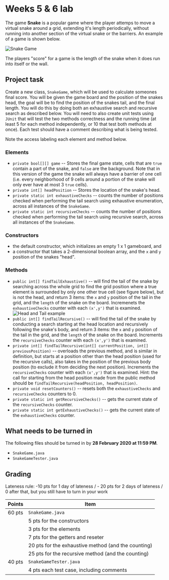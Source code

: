 # Weeks 5 & 6 lab

The game **Snake** is a popular game where the player attemps to move a virtual snake around a grid,
extending it's length periodically, 
without running into another section of the virtual snake or the barriers. 
An example of a game is shown below. 

![Snake Game](https://miro.medium.com/max/1600/1*dQzFEaAHwxouaImAuUd3EQ.gif)

The players "score" for a game is the length of the snake when it does run into itself or the wall. 

## Project task

Create a new class, `SnakeGame`, which will be used to calculate someones final score. 
You will be given the game board and the position of the snakes head, the goal will be to find the position of the snakes tail, 
and the final length. 
You will do this by doing both an exhaustive search and recursive search as described below. 
You will need to also create unit tests using `JUnit` that will test the two methods correctness and the running time (at least 5 for each method independently, or 10 that test both methods at once). 
Each test should have a comment describing what is being tested. 

Note the access labeling each element and method below. 

### Elements 
*  `private bool[][] game` -- Stores the final game state, cells that are `true` contain a part of the snake, and `false` are the background. Note that in this version of the game the snake will always have a barrier of one cell (i.e. every neighborhood of 9 cells around a portion of the snake will only ever have at most 3 `true` cells).
* `private int[] headPosition` -- Stores the location of the snake's head. 
* `private static int exhaustiveChecks` -- counts the number of positions checked when performing the tail search using exhaustive enumeration, across all instances of the `SnakeGame`. 
* `private static int recursiveChecks` -- counts the number of positions checked when performing the tail search using recursive search, across all instances of the `SnakeGame`.

### Constructors
* the default constructor, which initializes an empty 1 x 1 gameboard, and 
* a constructor that takes a 2-dimensional boolean array, and the `x` and `y` position of the snakes "head".

### Methods
* `public int[] findTailExhaustive()` -- will find the tail of the snake by searching across the whole grid to find the grid position where a true element is surrounded by only one other true cell (see figure below), but is not the head, and return 3 items: the `x` and `y` position of the tail in the grid, and the `length` of the snake on the board. Incremenets the `exhaustiveChecks` counter with each `(x',y')` that is examined.
![Head and Tail example](/image/headTailExample.jpg)
* `public int[] findTailRecursive()` -- will find the tail of the snake by conducting a search starting at the head location and recursively following the snake's body, and return 3 items: the `x` and `y` position of the tail in the grid, and the `length` of the snake on the board. Increments the `recursiveChecks` counter with each `(x',y')` that is examined.
* `private int[] findTailRecursive(int[] currentPosition, int[] previousPosition)` -- overloads the previous method, and is similar in definition, but starts at a position other than the head position (used for the recursive calls), also takes in the position of the previous body position (to exclude it from deciding the next position). Increments the `recursiveChecks` counter with each `(x',y')` that is examined. Hint: the call for starting from the head position made from the public method should be `findTailRecursive(headPosition, headPosition)`.
* `private void resetCounters()` -- resets both the `exhaustiveChecks` and `recursiveChecks` counters to 0. 
* `private static int getRecursiveChecks()` -- gets the current state of the `recursiveChecks` counter. 
* `private static int getExhaustiveChecks()` -- gets the current state of the `exhaustiveChecks` counter. 

## What needs to be turned in
The following files should be turned in by **28 February 2020 at 11:59 PM**.
* `SnakeGame.java`
* `SnakeGameTester.java`

## Grading 
Lateness rule: -10 pts for 1 day of lateness / - 20 pts for 2 days of lateness / 0 after that, but you still have to turn in your work 

| Points | Item |
| --- | --- |
| 60 pts	| `SnakeGame.java` |
| | 5 pts for the constructors |
| | 3 pts for the elements |
| | 7 pts for the getters and reseter |
| | 20 pts for the exhaustive method (and the counting) |
| | 25 pts for the recursive method (and the counting) |
| 40 pts	| `SnakeGameTester.java`| 
| | 4 pts each test case, including comments|
